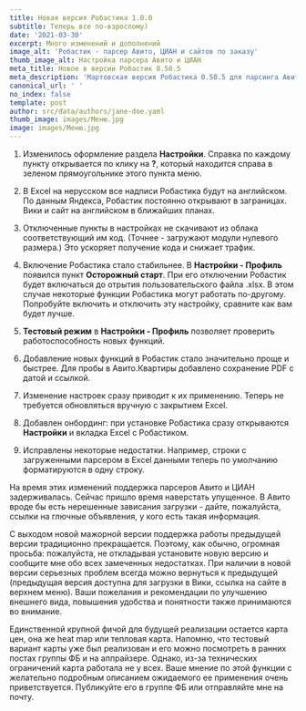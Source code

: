 ```yaml
---
title: Новая версия Робастика 1.0.0
subtitle: Теперь все по-взрослому)
date: '2021-03-30'
excerpt: Много изменений и дополнений
image_alt: 'Робастик - парсер Авито, ЦИАН и сайтов по заказу'
thumb_image_alt: Настройка парсера Авито и ЦИАН
meta_title: Новое в версии Робастик 0.50.5
meta_description: 'Мартовская версия Робастика 0.50.5 для парсинга Авито, ЦИАН и сайтов по заказу'
canonical_url: ' '
no_index: false
template: post
author: src/data/authors/jane-doe.yaml
thumb_image: images/Меню.jpg
image: images/Меню.jpg
---
```

1.  Изменилось оформление раздела **Настройки**. Справка по каждому пункту открывается по клику на **?**, который находится справа в зеленом прямоугольнике этого пункта меню.

2.  В Excel на нерусском все надписи Робастика будут на английском. По данным Яндекса, Робастик постоянно открывают в заграницах. Вики и сайт на английском в ближайших планах.

3.  Отключенные пункты в настройках не скачивают из облака соответствующий им код. (Точнее - загружают модули нулевого размера.) Это ускоряет получение кода и снижает трафик.

4.  Включение Робастика стало стабильнее. В **Настройки - Профиль** появился пункт **Осторожный старт**. При его отключении Робастик будет включаться до отрытия пользовательского файла .xlsx. В этом случае некоторые функции Робастика могут работать по-другому. Попробуйте включить и отключить эту настройку, сравните как вам будет лучше.

5.  **Тестовый режим** в **Настройки - Профиль** позволяет проверить работоспособность новых функций.

6.  Добавление новых функций в Робастик стало значительно проще и быстрее. Для пробы в Авито.Квартиры добавлено сохранение PDF с датой и ссылкой.

7.  Изменение настроек сразу приводит к их применению. Теперь не требуется обновляться вручную с закрытием Excel.

8.  Добавлен онбординг: при установке Робастика сразу открываются **Настройки** и вкладка Excel с Робастиком.

9.  Исправлены некоторые недостатки. Например, строки с загруженными парсером в Excel данными теперь по умолчанию форматируются в одну строку.

На время этих изменений поддержка парсеров Авито и ЦИАН задерживалась. Сейчас пришло время наверстать упущенное. В Авито вроде бы есть нерешенные зависания загрузки - дайте, пожалуйста, ссылки на глючные объявления, у кого есть такая информация.

С выходом новой мажорной версии поддержка работы предыдущей версии традиционно прекращается. Поэтому, как обычно, огромная просьба: пожалуйста, не откладывая установите новую версию и сообщите мне обо всех замеченных недостатках. При наличии в новой версии серьезных проблем всегда можно вернуться к предыдущей (предыдущая версия доступна для загрузки в Вики, ссылка на сайте в верхнем меню). Ваши пожелания и рекомендации по улучшению внешнего вида, повышения удобства и понятности также принимаются во внимание.

Единственной крупной фичой для будущей реализации остается карта цен, она же heat map или тепловая карта. Напомню, что тестовый вариант карты уже был реализован и его можно посмотреть в ранних постах группы ФБ и на аппрайзере. Однако, из-за технических ограничений карта работала не у всех. Ваше мнение по этой функции с желательно подробным описанием ожидаемого ее применения очень приветствуется. Публикуйте его в группе ФБ или отправляйте мне на почту.



